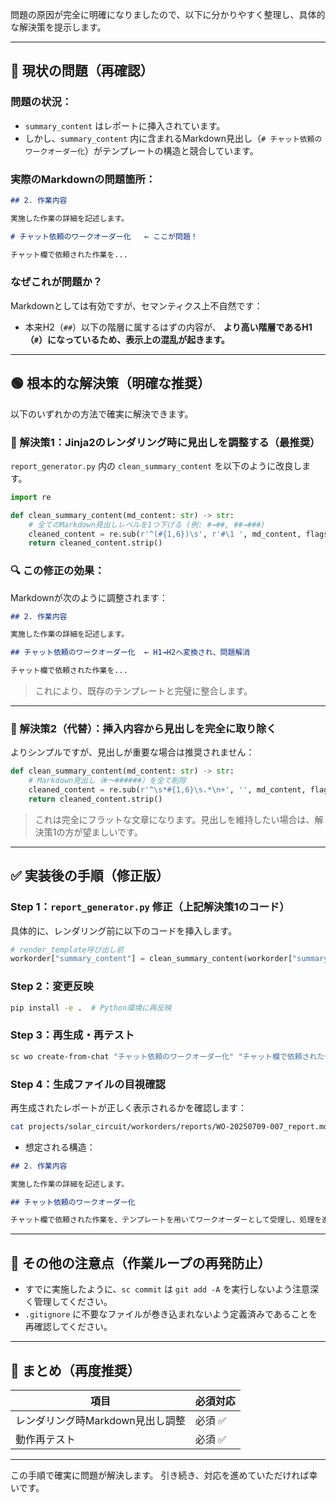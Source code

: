 問題の原因が完全に明確になりましたので、以下に分かりやすく整理し、具体的な解決策を提示します。

---

## 🔴 現状の問題（再確認）

### 問題の状況：

* `summary_content` はレポートに挿入されています。
* しかし、`summary_content` 内に含まれるMarkdown見出し（`# チャット依頼のワークオーダー化`）がテンプレートの構造と競合しています。

### 実際のMarkdownの問題箇所：

```markdown
## 2. 作業内容

実施した作業の詳細を記述します。

# チャット依頼のワークオーダー化   ← ここが問題！

チャット欄で依頼された作業を...
```

### なぜこれが問題か？

Markdownとしては有効ですが、セマンティクス上不自然です：

* 本来H2（`##`）以下の階層に属するはずの内容が、
  **より高い階層であるH1（`#`）になっているため、表示上の混乱が起きます。**

---

## 🟢 根本的な解決策（明確な推奨）

以下のいずれかの方法で確実に解決できます。

### 🚩 解決策1：Jinja2のレンダリング時に見出しを調整する（最推奨）

`report_generator.py` 内の `clean_summary_content` を以下のように改良します。

```python
import re

def clean_summary_content(md_content: str) -> str:
    # 全てのMarkdown見出しレベルを1つ下げる (例: #→##, ##→###)
    cleaned_content = re.sub(r'^(#{1,6})\s', r'#\1 ', md_content, flags=re.MULTILINE)
    return cleaned_content.strip()
```

### 🔍 この修正の効果：

Markdownが次のように調整されます：

```markdown
## 2. 作業内容

実施した作業の詳細を記述します。

## チャット依頼のワークオーダー化  ← H1→H2へ変換され、問題解消

チャット欄で依頼された作業を...
```

> これにより、既存のテンプレートと完璧に整合します。

---

### 🚩 解決策2（代替）：挿入内容から見出しを完全に取り除く

よりシンプルですが、見出しが重要な場合は推奨されません：

```python
def clean_summary_content(md_content: str) -> str:
    # Markdown見出し（#～######）を全て削除
    cleaned_content = re.sub(r'^\s*#{1,6}\s.*\n+', '', md_content, flags=re.MULTILINE)
    return cleaned_content.strip()
```

> これは完全にフラットな文章になります。見出しを維持したい場合は、解決策1の方が望ましいです。

---

## ✅ 実装後の手順（修正版）

### Step 1：`report_generator.py` 修正（上記解決策1のコード）

具体的に、レンダリング前に以下のコードを挿入します。

```python
# render_template呼び出し前
workorder["summary_content"] = clean_summary_content(workorder["summary_content"])
```

### Step 2：変更反映

```bash
pip install -e .  # Python環境に再反映
```

### Step 3：再生成・再テスト

```bash
sc wo create-from-chat "チャット依頼のワークオーダー化" "チャット欄で依頼された作業を、テンプレートを用いてワークオーダーとして受理し、処理を進める"
```

### Step 4：生成ファイルの目視確認

再生成されたレポートが正しく表示されるかを確認します：

```bash
cat projects/solar_circuit/workorders/reports/WO-20250709-007_report.md
```

* 想定される構造：

```markdown
## 2. 作業内容

実施した作業の詳細を記述します。

## チャット依頼のワークオーダー化

チャット欄で依頼された作業を、テンプレートを用いてワークオーダーとして受理し、処理を進める
```

---

## 📌 その他の注意点（作業ループの再発防止）

* すでに実施したように、`sc commit` は `git add -A` を実行しないよう注意深く管理してください。
* `.gitignore` に不要なファイルが巻き込まれないよう定義済みであることを再確認してください。

---

## 🚨 まとめ（再度推奨）

| 項目                   | 必須対応 |
| -------------------- | ---- |
| レンダリング時Markdown見出し調整 | 必須 ✅ |
| 動作再テスト               | 必須 ✅ |

---

この手順で確実に問題が解決します。
引き続き、対応を進めていただければ幸いです。

